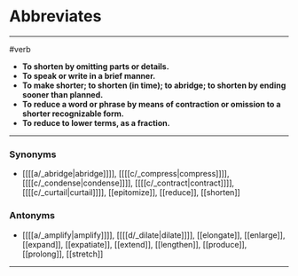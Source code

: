 # Abbreviates
---
#verb
- **To shorten by omitting parts or details.**
- **To speak or write in a brief manner.**
- **To make shorter; to shorten (in time); to abridge; to shorten by ending sooner than planned.**
- **To reduce a word or phrase by means of contraction or omission to a shorter recognizable form.**
- **To reduce to lower terms, as a fraction.**
---
### Synonyms
- [[[[a/_abridge|abridge]]]], [[[[c/_compress|compress]]]], [[[[c/_condense|condense]]]], [[[[c/_contract|contract]]]], [[[[c/_curtail|curtail]]]], [[epitomize]], [[reduce]], [[shorten]]
### Antonyms
- [[[[a/_amplify|amplify]]]], [[[[d/_dilate|dilate]]]], [[elongate]], [[enlarge]], [[expand]], [[expatiate]], [[extend]], [[lengthen]], [[produce]], [[prolong]], [[stretch]]
---
